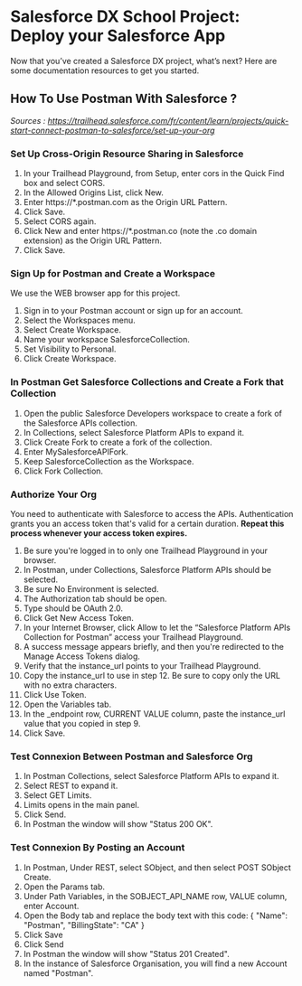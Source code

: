 # Salesforce DX School Project: Deploy your Salesforce App

Now that you’ve created a Salesforce DX project, what’s next? Here are some documentation resources to get you started.

## How To Use Postman With Salesforce ?

*Sources : https://trailhead.salesforce.com/fr/content/learn/projects/quick-start-connect-postman-to-salesforce/set-up-your-org*

### Set Up Cross-Origin Resource Sharing in Salesforce

1. In your Trailhead Playground, from Setup, enter cors in the Quick Find box and select CORS.
2. In the Allowed Origins List, click New.
3. Enter https://*.postman.com as the Origin URL Pattern.
4. Click Save.
5. Select CORS again.
6. Click New and enter https://*.postman.co (note the .co domain extension) as the Origin URL Pattern.
7. Click Save.

### Sign Up for Postman and Create a Workspace

We use the WEB browser app for this project.

1. Sign in to your Postman account or sign up for an account.
2. Select the Workspaces menu.
3. Select Create Workspace.
4. Name your workspace SalesforceCollection.
5. Set Visibility to Personal.
6. Click Create Workspace.

### In Postman Get Salesforce Collections and Create a Fork that Collection

1. Open the public Salesforce Developers workspace to create a fork of the Salesforce APIs collection.
2. In Collections, select Salesforce Platform APIs to expand it.
3. Click Create Fork to create a fork of the collection.
4. Enter MySalesforceAPIFork.
5. Keep SalesforceCollection as the Workspace.
6. Click Fork Collection.

### Authorize Your Org

You need to authenticate with Salesforce to access the APIs. Authentication grants you an access token that's valid for a certain duration. **Repeat this process whenever your access token expires.**

1. Be sure you're logged in to only one Trailhead Playground in your browser.
2. In Postman, under Collections, Salesforce Platform APIs should be selected.
3. Be sure No Environment is selected.
4. The Authorization tab should be open.
5. Type should be OAuth 2.0.
6. Click Get New Access Token.
7. In your Internet Browser, click Allow to let the “Salesforce Platform APIs Collection for Postman” access your Trailhead Playground.
8. A success message appears briefly, and then you're redirected to the Manage Access Tokens dialog. 
9. Verify that the instance_url points to your Trailhead Playground.
10. Copy the instance_url to use in step 12. Be sure to copy only the URL with no extra characters.
11. Click Use Token.
12. Open the Variables tab.
13. In the _endpoint row, CURRENT VALUE column, paste the instance_url value that you copied in step 9.
14. Click Save.
### Test Connexion Between Postman and Salesforce Org
1. In Postman Collections, select Salesforce Platform APIs to expand it.
2. Select REST to expand it.
3. Select GET Limits.
4. Limits opens in the main panel.
5. Click Send. 
6. In Postman the window will show "Status 200 OK".
### Test Connexion By Posting an Account
1. In Postman, Under REST, select SObject, and then select POST SObject Create.
2. Open the Params tab.
3. Under Path Variables, in the SOBJECT_API_NAME row, VALUE column, enter Account.
4. Open the Body tab and replace the body text with this code: 
{
  "Name": "Postman",
  "BillingState": "CA"
}
5. Click Save
6. Click Send
7. In Postman the window will show "Status 201 Created".
8. In the instance of Salesforce Organisation, you will find a new Account named "Postman".


